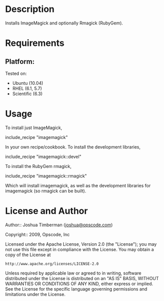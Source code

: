 Description
===========

Installs ImageMagick and optionally Rmagick (RubyGem).

Requirements
============

## Platform:

Tested on:

* Ubuntu (10.04)
* RHEL (6.1, 5.7)
* Scientific (6.3)

Usage
=====

To install just ImageMagick,

  include_recipe "imagemagick"

In your own recipe/cookbook. To install the development libraries,

  include_recipe "imagemagick::devel"

To install the RubyGem rmagick,

  include_recipe "imagemagick::rmagick"

Which will install imagemagick, as well as the development libraries for imagemagick (so rmagick can be built).

License and Author
==================

Author:: Joshua Timberman (<joshua@opscode.com>)

Copyright:: 2009, Opscode, Inc

Licensed under the Apache License, Version 2.0 (the "License");
you may not use this file except in compliance with the License.
You may obtain a copy of the License at

    http://www.apache.org/licenses/LICENSE-2.0

Unless required by applicable law or agreed to in writing, software
distributed under the License is distributed on an "AS IS" BASIS,
WITHOUT WARRANTIES OR CONDITIONS OF ANY KIND, either express or implied.
See the License for the specific language governing permissions and
limitations under the License.
